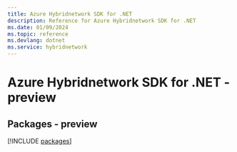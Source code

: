 ```yaml
---
title: Azure Hybridnetwork SDK for .NET
description: Reference for Azure Hybridnetwork SDK for .NET
ms.date: 01/09/2024
ms.topic: reference
ms.devlang: dotnet
ms.service: hybridnetwork
---
```

# Azure Hybridnetwork SDK for .NET - preview
## Packages - preview
[!INCLUDE [packages](hybridnetwork-index.md)]